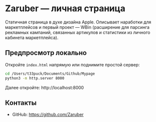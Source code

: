 # Zaruber — личная страница

Статичная страница в духе дизайна Apple. Описывает наработки для маркетплейсов и первый проект — WBin (расширение для парсинга рекламных кампаний, связанных артикулов и статистики из личного кабинета маркетплейса).

## Предпросмотр локально

Откройте `index.html` напрямую или поднимите простой сервер:

```bash
cd /Users/t33puck/Documents/Github/Mypage
python3 -m http.server 8000
```

Далее откройте: http://localhost:8000

## Контакты

- GitHub: https://github.com/Zaruber
